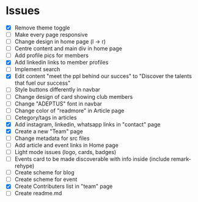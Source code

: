 # Issues
- [X] Remove theme toggle
- [ ] Make every page responsive
- [ ] Change design in home page (l -> r)
- [ ] Centre content and main div in home page
- [ ] Add profile pics for members
- [X] Add linkedin links to member profiles
- [ ] Implement search
- [X] Edit content "meet the ppl behind our succes" to "Discover the talents that fuel our success"
- [ ] Style buttons differently in navbar
- [ ] Change design of card showing club members
- [ ] Change "ADEPTUS" font in navbar
- [ ] Change color of "readmore" in Article page
- [ ] Cetegory/tags in articles
- [X] Add instagram, linkedin, whatsapp links in "contact" page
- [X] Create a new "Team" page
- [ ] Change metadata for src files
- [ ] Add article and event links in Home page
- [ ] Light mode issues (logo, cards, badges)
- [ ] Events card to be made discoverable with info inside (include remark-rehype)
- [ ] Create scheme for blog
- [ ] Create scheme for event
- [X] Create Contributers list in "team" page
- [ ] Create readme.md
